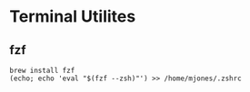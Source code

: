 # Terminal Utilites

## fzf

```fzf
brew install fzf
(echo; echo 'eval "$(fzf --zsh)"') >> /home/mjones/.zshrc
```
